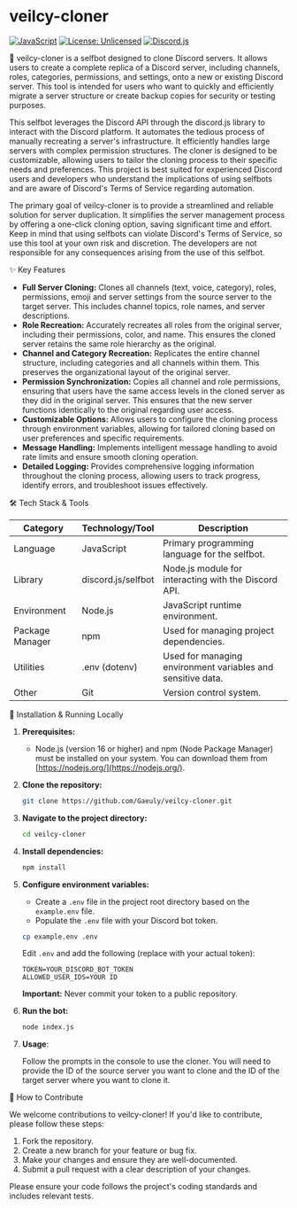 # veilcy-cloner

[![JavaScript](https://img.shields.io/badge/JavaScript-F7DF1E?style=for-the-badge&logo=javascript&logoColor=black)](https://www.javascript.com/)
[![License: Unlicensed](https://img.shields.io/badge/license-Unlicensed-red)](https://unlicense.org/)
[![Discord.js](https://img.shields.io/badge/discord.js-7289DA?style=for-the-badge&logo=discord&logoColor=white)](https://discord.js.org/)

📝 veilcy-cloner is a selfbot designed to clone Discord servers. It allows users to create a complete replica of a Discord server, including channels, roles, categories, permissions, and settings, onto a new or existing Discord server. This tool is intended for users who want to quickly and efficiently migrate a server structure or create backup copies for security or testing purposes.

This selfbot leverages the Discord API through the discord.js library to interact with the Discord platform.  It automates the tedious process of manually recreating a server's infrastructure. It efficiently handles large servers with complex permission structures. The cloner is designed to be customizable, allowing users to tailor the cloning process to their specific needs and preferences. This project is best suited for experienced Discord users and developers who understand the implications of using selfbots and are aware of Discord's Terms of Service regarding automation.

The primary goal of veilcy-cloner is to provide a streamlined and reliable solution for server duplication. It simplifies the server management process by offering a one-click cloning option, saving significant time and effort. Keep in mind that using selfbots can violate Discord's Terms of Service, so use this tool at your own risk and discretion. The developers are not responsible for any consequences arising from the use of this selfbot.

✨ Key Features

*   **Full Server Cloning:** Clones all channels (text, voice, category), roles, permissions, emoji and server settings from the source server to the target server. This includes channel topics, role names, and server descriptions.
*   **Role Recreation:** Accurately recreates all roles from the original server, including their permissions, color, and name. This ensures the cloned server retains the same role hierarchy as the original.
*   **Channel and Category Recreation:** Replicates the entire channel structure, including categories and all channels within them. This preserves the organizational layout of the original server.
*   **Permission Synchronization:** Copies all channel and role permissions, ensuring that users have the same access levels in the cloned server as they did in the original server. This ensures that the new server functions identically to the original regarding user access.
*   **Customizable Options:** Allows users to configure the cloning process through environment variables, allowing for tailored cloning based on user preferences and specific requirements.
*   **Message Handling:** Implements intelligent message handling to avoid rate limits and ensure smooth cloning operation.
*   **Detailed Logging:** Provides comprehensive logging information throughout the cloning process, allowing users to track progress, identify errors, and troubleshoot issues effectively.

🛠️ Tech Stack & Tools

| Category    | Technology/Tool           | Description                                                                                                |
|-------------|---------------------------|------------------------------------------------------------------------------------------------------------|
| Language    | JavaScript                | Primary programming language for the selfbot.                                                              |
| Library     | discord.js/selfbot                | Node.js module for interacting with the Discord API.                                                      |
| Environment | Node.js                   | JavaScript runtime environment.                                                                              |
| Package Manager| npm                       | Used for managing project dependencies.                                                                   |
| Utilities   | .env (dotenv)             | Used for managing environment variables and sensitive data.                                                  |
| Other       | Git                       | Version control system.                                                                                     |

🚀 Installation & Running Locally

1.  **Prerequisites:**
    *   Node.js (version 16 or higher) and npm (Node Package Manager) must be installed on your system. You can download them from [https://nodejs.org/](https://nodejs.org/).

2.  **Clone the repository:**

    ```bash
    git clone https://github.com/Gaeuly/veilcy-cloner.git
    ```

3.  **Navigate to the project directory:**

    ```bash
    cd veilcy-cloner
    ```

4.  **Install dependencies:**

    ```bash
    npm install
    ```

5.  **Configure environment variables:**

    *   Create a `.env` file in the project root directory based on the `example.env` file.
    *   Populate the `.env` file with your Discord bot token.

    ```bash
    cp example.env .env
    ```

    Edit `.env` and add the following (replace with your actual token):

    ```
    TOKEN=YOUR_DISCORD_BOT_TOKEN
    ALLOWED_USER_IDS=YOUR ID
    ```

    **Important:** Never commit your token to a public repository.

6.  **Run the bot:**

    ```bash
    node index.js
    ```

7.  **Usage**:

    Follow the prompts in the console to use the cloner. You will need to provide the ID of the source server you want to clone and the ID of the target server where you want to clone it.

🤝 How to Contribute

We welcome contributions to veilcy-cloner! If you'd like to contribute, please follow these steps:

1.  Fork the repository.
2.  Create a new branch for your feature or bug fix.
3.  Make your changes and ensure they are well-documented.
4.  Submit a pull request with a clear description of your changes.

Please ensure your code follows the project's coding standards and includes relevant tests.
